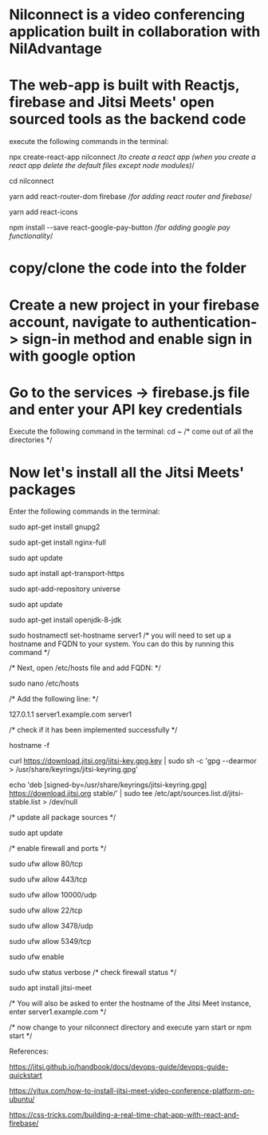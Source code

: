 # Nilconnect is a video conferencing application built in collaboration with NilAdvantage

# The web-app is built with Reactjs, firebase and Jitsi Meets' open sourced tools as the backend code

execute the following commands in the terminal:

npx create-react-app nilconnect /*to create a react app (when you create a react app delete the default files except node modules)*/

cd nilconnect

yarn add react-router-dom firebase /*for adding react router and firebase*/

yarn add react-icons 

npm install --save react-google-pay-button /*for adding google pay functionality*/

# copy/clone the code into the folder 

# Create a new project in your firebase account, navigate to authentication-> sign-in method and enable sign in with google option
# Go to the services -> firebase.js file and enter your API key credentials

Execute the following command in the terminal:
cd ~ /* come out of all the directories */

# Now let's install all the Jitsi Meets' packages
Enter the following commands in the terminal:

sudo apt-get install gnupg2

sudo apt-get install nginx-full

sudo apt update 

sudo apt install apt-transport-https

sudo apt-add-repository universe

sudo apt update

sudo apt-get install openjdk-8-jdk

sudo hostnamectl set-hostname server1  /* you will need to set up a hostname and FQDN to your system. You can do this by running this command */

/* Next, open /etc/hosts file and add FQDN: */

sudo nano /etc/hosts

/* Add the following line: */

127.0.1.1 server1.example.com server1

/* check if it has been implemented successfully */

hostname -f

curl https://download.jitsi.org/jitsi-key.gpg.key | sudo sh -c 'gpg --dearmor > /usr/share/keyrings/jitsi-keyring.gpg'

echo 'deb [signed-by=/usr/share/keyrings/jitsi-keyring.gpg] https://download.jitsi.org stable/' | sudo tee /etc/apt/sources.list.d/jitsi-stable.list > /dev/null

/* update all package sources */

sudo apt update

/* enable firewall and ports */

sudo ufw allow 80/tcp

sudo ufw allow 443/tcp

sudo ufw allow 10000/udp

sudo ufw allow 22/tcp

sudo ufw allow 3478/udp

sudo ufw allow 5349/tcp

sudo ufw enable

sudo ufw status verbose /* check firewall status */

sudo apt install jitsi-meet

/* You will also be asked to enter the hostname of the Jitsi Meet instance, enter server1.example.com */

/* now change to your nilconnect directory and execute yarn start or npm start */

References:

https://jitsi.github.io/handbook/docs/devops-guide/devops-guide-quickstart

https://vitux.com/how-to-install-jitsi-meet-video-conference-platform-on-ubuntu/

https://css-tricks.com/building-a-real-time-chat-app-with-react-and-firebase/
